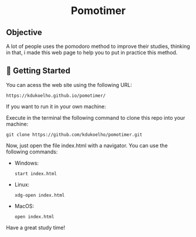 <h1 align="center"> Pomotimer</h1>

## Objective
A lot of people uses the pomodoro method to improve their studies, thinking in that, i made this web page to help you to put in practice this method.

## 🚀 Getting Started

You can acess the web site using the following URL:
```shell
https://kdukoelho.github.io/pomotimer/
```

If you want to run it in your own machine:

Execute in the terminal the following command to clone this repo into your machine:
```shell
git clone https://github.com/kdukoelho/pomotimer.git
```
Now, just open the file index.html with a navigator. You can use the following commands:
- Windows:
	 ```shell
	start index.html
	```
- Linux:
	```shell
	xdg-open index.html
	```
- MacOS:
	```shell
	open index.html
	```

Have a great study time!


